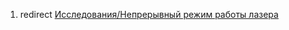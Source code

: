 1.  redirect [Исследования/Непрерывный режим работы
    лазера](Исследования/Непрерывный_режим_работы_лазера "wikilink")